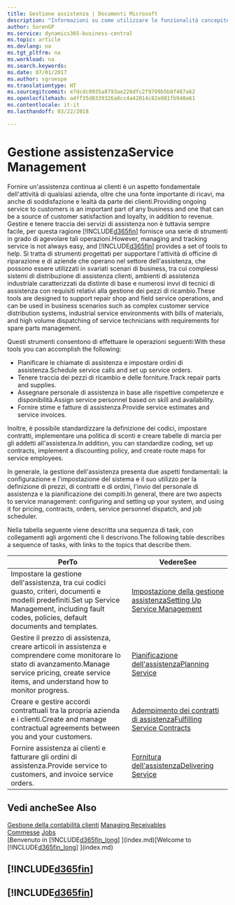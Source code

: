 ```yaml
---
title: Gestione assistenza | Documenti Microsoft
description: "Informazioni su come utilizzare le funzionalità concepite per supportare l'attività di officine di riparazione e le operazioni di assistenza su campo."
author: SorenGP
ms.service: dynamics365-business-central
ms.topic: article
ms.devlang: na
ms.tgt_pltfrm: na
ms.workload: na
ms.search.keywords: 
ms.date: 07/01/2017
ms.author: sgroespe
ms.translationtype: HT
ms.sourcegitcommit: e7dcdc0935a8793ae226dfc2f9709b5b8f487a62
ms.openlocfilehash: a4ff35d8339326a0cc4a42014c82e081fb940a61
ms.contentlocale: it-it
ms.lasthandoff: 03/22/2018

---
```

# <a name="service-management"></a><span data-ttu-id="540de-103">Gestione assistenza</span><span class="sxs-lookup"><span data-stu-id="540de-103">Service Management</span></span>
<span data-ttu-id="540de-104">Fornire un'assistenza continua ai clienti è un aspetto fondamentale dell'attività di qualsiasi azienda, oltre che una fonte importante di ricavi, ma anche di soddisfazione e lealtà da parte dei clienti.</span><span class="sxs-lookup"><span data-stu-id="540de-104">Providing ongoing service to customers is an important part of any business and one that can be a source of customer satisfaction and loyalty, in addition to revenue.</span></span> <span data-ttu-id="540de-105">Gestire e tenere traccia dei servizi di assistenza non è tuttavia sempre facile, per questa ragione [!INCLUDE[d365fin](includes/d365fin_md.md)] fornisce una serie di strumenti in grado di agevolare tali operazioni.</span><span class="sxs-lookup"><span data-stu-id="540de-105">However, managing and tracking service is not always easy, and [!INCLUDE[d365fin](includes/d365fin_md.md)] provides a set of tools to help.</span></span> <span data-ttu-id="540de-106">Si tratta di strumenti progettati per supportare l'attività di officine di riparazione e di aziende che operano nel settore dell'assistenza, che possono essere utilizzati in svariati scenari di business, tra cui complessi sistemi di distribuzione di assistenza clienti, ambienti di assistenza industriale caratterizzati da distinte di base e numerosi invvi di tecnici di assistenza con requisiti relativi alla gestione dei pezzi di ricambio.</span><span class="sxs-lookup"><span data-stu-id="540de-106">These tools are designed to support repair shop and field service operations, and can be used in business scenarios such as complex customer service distribution systems, industrial service environments with bills of materials, and high volume dispatching of service technicians with requirements for spare parts management.</span></span>  

 <span data-ttu-id="540de-107">Questi strumenti consentono di effettuare le operazioni seguenti:</span><span class="sxs-lookup"><span data-stu-id="540de-107">With these tools you can accomplish the following:</span></span>  

* <span data-ttu-id="540de-108">Pianificare le chiamate di assistenza e impostare ordini di assistenza.</span><span class="sxs-lookup"><span data-stu-id="540de-108">Schedule service calls and set up service orders.</span></span>  
* <span data-ttu-id="540de-109">Tenere traccia dei pezzi di ricambio e delle forniture.</span><span class="sxs-lookup"><span data-stu-id="540de-109">Track repair parts and supplies.</span></span>  
* <span data-ttu-id="540de-110">Assegnare personale di assistenza in base alle rispettive competenze e disponibilità.</span><span class="sxs-lookup"><span data-stu-id="540de-110">Assign service personnel based on skill and availability.</span></span>  
* <span data-ttu-id="540de-111">Fornire stime e fatture di assistenza.</span><span class="sxs-lookup"><span data-stu-id="540de-111">Provide service estimates and service invoices.</span></span>  

<span data-ttu-id="540de-112">Inoltre, è possibile standardizzare la definizione dei codici, impostare contratti, implementare una politica di sconti e creare tabelle di marcia per gli addetti all'assistenza.</span><span class="sxs-lookup"><span data-stu-id="540de-112">In addition, you can standardize coding, set up contracts, implement a discounting policy, and create route maps for service employees.</span></span>  

<span data-ttu-id="540de-113">In generale, la gestione dell'assistenza presenta due aspetti fondamentali: la configurazione e l'impostazione del sistema e il suo utilizzo per la definizione di prezzi, di contratti e di ordini, l'invio del personale di assistenza e la pianificazione dei compiti.</span><span class="sxs-lookup"><span data-stu-id="540de-113">In general, there are two aspects to service management: configuring and setting up your system, and using it for pricing, contracts, orders, service personnel dispatch, and job scheduler.</span></span>  

<span data-ttu-id="540de-114">Nella tabella seguente viene descritta una sequenza di task, con collegamenti agli argomenti che li descrivono.</span><span class="sxs-lookup"><span data-stu-id="540de-114">The following table describes a sequence of tasks, with links to the topics that describe them.</span></span>   

|<span data-ttu-id="540de-115">**Per**</span><span class="sxs-lookup"><span data-stu-id="540de-115">**To**</span></span>|<span data-ttu-id="540de-116">**Vedere**</span><span class="sxs-lookup"><span data-stu-id="540de-116">**See**</span></span>|  
|------------|-------------|  
|<span data-ttu-id="540de-117">Impostare la gestione dell'assistenza, tra cui codici guasto, criteri, documenti e modelli predefiniti.</span><span class="sxs-lookup"><span data-stu-id="540de-117">Set up Service Management, including fault codes, policies, default documents and templates.</span></span>|[<span data-ttu-id="540de-118">Impostazione della gestione assistenza</span><span class="sxs-lookup"><span data-stu-id="540de-118">Setting Up Service Management</span></span>](service-setup-service.md)|  
|<span data-ttu-id="540de-119">Gestire il prezzo di assistenza, creare articoli in assistenza e comprendere come monitorare lo stato di avanzamento.</span><span class="sxs-lookup"><span data-stu-id="540de-119">Manage service pricing, create service items, and understand how to monitor progress.</span></span>|[<span data-ttu-id="540de-120">Pianificazione dell'assistenza</span><span class="sxs-lookup"><span data-stu-id="540de-120">Planning Service</span></span>](service-plan-service.md)|  
|<span data-ttu-id="540de-121">Creare e gestire accordi contrattuali tra la propria azienda e i clienti.</span><span class="sxs-lookup"><span data-stu-id="540de-121">Create and manage contractual agreements between you and your customers.</span></span>|[<span data-ttu-id="540de-122">Adempimento dei contratti di assistenza</span><span class="sxs-lookup"><span data-stu-id="540de-122">Fulfilling Service Contracts</span></span>](service-fulfill-service-contracts.md)|  
|<span data-ttu-id="540de-123">Fornire assistenza ai clienti e fatturare gli ordini di assistenza.</span><span class="sxs-lookup"><span data-stu-id="540de-123">Provide service to customers, and invoice service orders.</span></span>|[<span data-ttu-id="540de-124">Fornitura dell'assistenza</span><span class="sxs-lookup"><span data-stu-id="540de-124">Delivering Service</span></span>](service-deliver-service.md)|  

## <a name="see-also"></a><span data-ttu-id="540de-125">Vedi anche</span><span class="sxs-lookup"><span data-stu-id="540de-125">See Also</span></span>  
<span data-ttu-id="540de-126">[Gestione della contabilità clienti](receivables-manage-receivables.md) </span><span class="sxs-lookup"><span data-stu-id="540de-126">[Managing Receivables](receivables-manage-receivables.md) </span></span>  
<span data-ttu-id="540de-127">[Commesse](projects-how-create-jobs.md) </span><span class="sxs-lookup"><span data-stu-id="540de-127">[Jobs](projects-how-create-jobs.md) </span></span>  
<span data-ttu-id="540de-128">[Benvenuto in [!INCLUDE[d365fin_long](includes/d365fin_long_md.md)] ](index.md)</span><span class="sxs-lookup"><span data-stu-id="540de-128">[Welcome to [!INCLUDE[d365fin_long](includes/d365fin_long_md.md)] ](index.md)</span></span>

## [!INCLUDE[d365fin](includes/free_trial_md.md)]  
## [!INCLUDE[d365fin](includes/training_link_md.md)]

